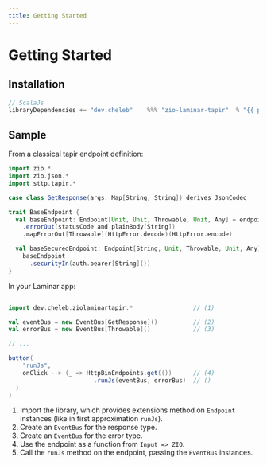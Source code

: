```yaml
---
title: Getting Started
---
```

# Getting Started

## Installation

```sbt
// ScalaJs
libraryDependencies += "dev.cheleb"    %%% "zio-laminar-tapir"  % "{{ projectVersion}}"
```


## Sample

From a classical tapir endpoint definition:



```scala sc:nocompile
import zio.*
import zio.json.*
import sttp.tapir.*

case class GetResponse(args: Map[String, String]) derives JsonCodec

trait BaseEndpoint {
  val baseEndpoint: Endpoint[Unit, Unit, Throwable, Unit, Any] = endpoint
    .errorOut(statusCode and plainBody[String])
    .mapErrorOut[Throwable](HttpError.decode)(HttpError.encode)

  val baseSecuredEndpoint: Endpoint[String, Unit, Throwable, Unit, Any] =
    baseEndpoint
      .securityIn(auth.bearer[String]())
}

```

In your Laminar app:

```scala sc:nocompile

import dev.cheleb.ziolaminartapir.*                 // (1)

val eventBus = new EventBus[GetResponse]()          // (2)
val errorBus = new EventBus[Throwable]()            // (3)

// ...

button(
    "runJs",
    onClick --> (_ => HttpBinEndpoints.get(())      // (4)
                        .runJs(eventBus, errorBus)  // ()
  )
)
```

1. Import the library, which provides extensions method on `Endpoint` instances (like in first approximation `runJs`).
2. Create an `EventBus` for the response type.
3. Create an `EventBus` for the error type.
4. Use the endpoint as a function from `Input => ZIO`.
5. Call the `runJs` method on the endpoint, passing the `EventBus` instances.